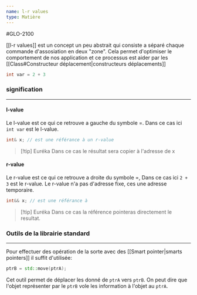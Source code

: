 ```yaml
---
name: l-r values
type: Matière
---
```

#GLO-2100

[[l-r values]] est un concept un peu abstrait qui consiste a séparé chaque commande d'assosiation en deux "zone". Cela permet d'optimiser le comportement de nos application et ce processus est aider par les [[Class#Constructeur déplacement|constructeurs déplacements]]

```cpp
int var = 2 + 3
```

### signification
---
#### l-value
Le l-value est ce qui ce retrouve a gauche du symbole =. Dans ce cas ici `int var` est le l-value.
```c++
int& x; // est une référance à un r-value
```

> [!tip] Euréka
> Dans ce cas le résultat sera copier à l'adresse de x

#### r-value
Le r-value est ce qui ce retrouve a droite du symbole =, Dans ce cas ici `2 + 3` est le r-value. Le r-value n'a pas d'adresse fixe, ces une adresse temporaire.
```cpp
int&& x; // est une référance à
```

> [!tip] Euréka
> Dans ce cas la référence pointeras directement le resultat.

### Outils de la librairie standard
---
Pour effectuer des opération de la sorte avec des [[Smart pointer|smarts pointers]] il suffit d'utilisée:
```cpp
ptrB = std::move(ptrA);
```

Cet outil permet de déplacer les donné de `ptrA` vers `ptrB`. On peut dire que l'objet représenter par le `ptrB` vole les information à l'objet au `ptrA`. 